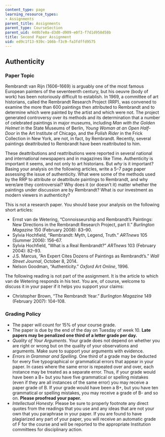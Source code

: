 ```yaml
---
content_type: page
learning_resource_types:
- Assignments
parent_title: Assignments
parent_type: CourseSection
parent_uid: 440b7e0a-d3d0-d909-e0f3-f7d1d958d58b
title: Second Paper Assignment
uid: ed9c1f13-939c-166b-f3c9-fa3fdffd9575
---
```


Authenticity
------------

### Paper Topic

Rembrandt van Rijn (1606–1669) is arguably one of the most famous European painters of the seventeenth century, but his oeuvre (body of work) has been notoriously difficult to establish. In 1969, a committee of art historians, called the Rembrandt Research Project (RRP), was convened to examine the more than 600 paintings then attributed to Rembrandt and to determine which were painted by the artist and which were not. The project generated controversy over its methods and its determination that a number of celebrated paintings in major museums, including _Man with the Golden Helmet_ in the State Museums of Berlin, _Young Woman at an Open Half-Door_ in the Art Institute of Chicago, and the _Polish Rider_ in the Frick Collection in New York, are not, in fact, by Rembrandt. Recently, several paintings deattributed to Rembrandt have been reattributed to him.

These deattributions and reattributions were reported in several national and international newspapers and in magazines like Time. Authenticity is important it seems, and not only to art historians. But _why_ is it important? Basing your analysis on the following articles, write a 5–7 page paper assessing the issue of authenticity. What were some of the methods used by the RRP to attribute or deattribute paintings to Rembrandt, and why were/are they controversial? Why does it (or doesn’t it) matter whether the paintings under discussion are by Rembrandt? What is our investment as modern viewers in authenticity?

This is not a research paper. You should base your analysis on the following short articles:

*   Ernst van de Wetering, “Connoisseurship and Rembrandt’s Paintings: New Directions in the Rembrandt Research Project, part II.” _Burlington Magazine_ 150 (February 2008): 83–90.
*   Sylvia Hochfield, “Rembrandt: Myth, Legend, Truth.” _ARTnews_ 105 (Summer 2006): 156–67.
*   Sylvia Hochfield, “What is a Real Rembrandt?” _ARTnews_ 103 (February 2004): 82–93.
*   J.S. Marcus, “An Expert Cites Dozens of Paintings as Rembrandt’s.” _Wall Street Journal_, October 8, 2014.
*   Nelson Goodman, “Authenticity.” _Oxford Art Online_, 1996.

The following reading is not part of the assignment. It is the article to which van de Wetering responds in his text. You are, of course, welcome to discuss it in your paper if it helps you support your claims:

*   Christopher Brown, “The Rembrandt Year.” _Burlington Magazine_ 149 (February 2007): 104–108.

### Grading Policy

*   The paper will count for 15% of your course grade.
*   The paper is due by the end of the day on Tuesday of week 10. **Late papers may be penalized one third of a letter grade per day.**
*   _Quality of Your Arguments_. Your grade does not depend on whether you are right or wrong but on the quality of your observations and arguments. Make sure to support your arguments with evidence.
*   _Errors in Grammar and Spelling._ One third of a grade may be deducted for every five typographical or grammatical errors that appear in your paper. In cases where the same error is repeated over and over, each instance may be treated as a separate error. Thus, if your grade would have been a B+ but you have five grammatical or spelling mistakes (even if they are all instances of the same error) you may receive a paper grade of B. If your grade would have been a B+, but you have ten grammatical or spelling mistakes, you may receive a grade of B- and so on. **Please proofread your paper.**
*   _Intellectual Honesty._ Please be sure to properly footnote any direct quotes from the readings that you use and any ideas that are not your own that you paraphrase in your paper. If you are found to have plagiarized any part of your paper, you will receive an automatic grade of F for the course and will be reported to the appropriate Institution committees for disciplinary action.